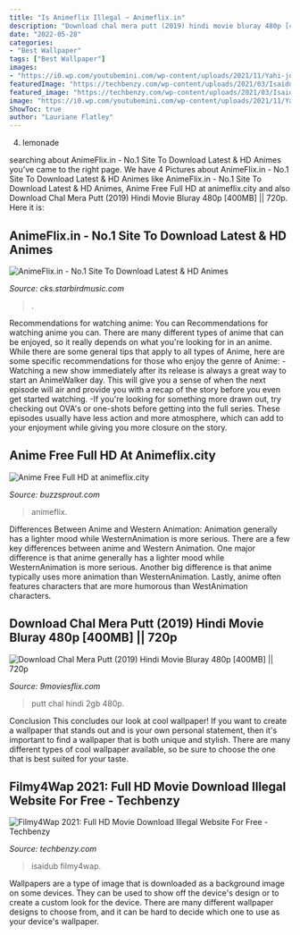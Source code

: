 ```yaml
---
title: "Is Animeflix Illegal ~ Animeflix.in"
description: "Download chal mera putt (2019) hindi movie bluray 480p [400mb] || 720p"
date: "2022-05-28"
categories:
- "Best Wallpaper"
tags: ["Best Wallpaper"]
images:
- "https://i0.wp.com/youtubemini.com/wp-content/uploads/2021/11/Yahi-josh-chaiye-mjhe-2021-11-30T125452.669-1.png"
featuredImage: "https://techbenzy.com/wp-content/uploads/2021/03/Isaidub-1-390x205.png"
featured_image: "https://techbenzy.com/wp-content/uploads/2021/03/Isaidub-1-390x205.png"
image: "https://i0.wp.com/youtubemini.com/wp-content/uploads/2021/11/Yahi-josh-chaiye-mjhe-2021-11-30T125452.669-1.png"
ShowToc: true
author: "Lauriane Flatley"
---
```



4. lemonade 

	

		
searching about AnimeFlix.in - No.1 Site To Download Latest &amp; HD Animes you've came to the right page. We have 4 Pictures about AnimeFlix.in - No.1 Site To Download Latest &amp; HD Animes like AnimeFlix.in - No.1 Site To Download Latest &amp; HD Animes, Anime Free Full HD at animeflix.city and also Download Chal Mera Putt (2019) Hindi Movie Bluray 480p [400MB] || 720p. Here it is:
		
    
## AnimeFlix.in - No.1 Site To Download Latest &amp; HD Animes

<img loading=lazy src="https://i0.wp.com/youtubemini.com/wp-content/uploads/2021/11/Yahi-josh-chaiye-mjhe-2021-11-30T125452.669-1.png" onerror="this.onerror=null;this.src='https://tse3.mm.bing.net/th?id=OIP.44eXYLltuFNFw_Sx4JRVuQHAD8&amp;pid=15.1';" alt="AnimeFlix.in - No.1 Site To Download Latest &amp; HD Animes">

_Source: cks.starbirdmusic.com_

>. 

	

Recommendations for watching anime: You can
Recommendations for watching anime you can. There are many different types of anime that can be enjoyed, so it really depends on what you're looking for in an anime. While there are some general tips that apply to all types of Anime, here are some specific recommendations for those who enjoy the genre of Anime: 
-Watching a new show immediately after its release is always a great way to start an AnimeWalker day. This will give you a sense of when the next episode will air and provide you with a recap of the story before you even get started watching. 
-If you're looking for something more drawn out, try checking out OVA's or one-shots before getting into the full series. These episodes usually have less action and more atmosphere, which can add to your enjoyment while giving you more closure on the story.

    
## Anime Free Full HD At Animeflix.city

<img loading=lazy src="https://www.buzzsprout.com/rails/active_storage/representations/eyJfcmFpbHMiOnsibWVzc2FnZSI6IkJBaHBCSi9EVWdJPSIsImV4cCI6bnVsbCwicHVyIjoiYmxvYl9pZCJ9fQ==--1352c1bd005dc832849968899c8fa654cc22f41f/eyJfcmFpbHMiOnsibWVzc2FnZSI6IkJBaDdCam9VWTI5dFltbHVaVjl2Y0hScGIyNXpld282QzNKbGMybDZaVWtpRFRJMU1IZ3lOVEJlQmpvR1JWUTZER2R5WVhacGRIbEpJZ3RqWlc1MFpYSUdPd2RVT2d0bGVIUmxiblJKSWd3eU5UQjRNalV3QmpzSFZEb01jWFZoYkdsMGVXbFZPZzlqYjJ4dmNuTndZV05sU1NJSmMxSkhRZ1k3QjFRPSIsImV4cCI6bnVsbCwicHVyIjoidmFyaWF0aW9uIn19--62c0dc9ae0106a9121f982eb952976ff55ebdee3/logo-1.jpg" onerror="this.onerror=null;this.src='https://tse1.mm.bing.net/th?id=OIP.bgPRfNqEvJH9U8iFZqXTyAAAAA&amp;pid=15.1';" alt="Anime Free Full HD at animeflix.city">

_Source: buzzsprout.com_

>animeflix. 

	

Differences Between Anime and Western Animation: Animation generally has a lighter mood while WesternAnimation is more serious.
There are a few key differences between anime and Western Animation. One major difference is that anime generally has a lighter mood while WesternAnimation is more serious. Another big difference is that anime typically uses more animation than WesternAnimation. Lastly, anime often features characters that are more humorous than WestAnimation characters.

    
## Download Chal Mera Putt (2019) Hindi Movie Bluray 480p [400MB] || 720p

<img loading=lazy src="https://i.imgur.com/Vh0m3Pw.jpg" onerror="this.onerror=null;this.src='https://tse4.mm.bing.net/th?id=OIP.2I7YmCY3hsq2kymYbVyVOgHaJU&amp;pid=15.1';" alt="Download Chal Mera Putt (2019) Hindi Movie Bluray 480p [400MB] || 720p">

_Source: 9moviesflix.com_

>putt chal hindi 2gb 480p. 

	

Conclusion
This concludes our look at cool wallpaper! If you want to create a wallpaper that stands out and is your own personal statement, then it's important to find a wallpaper that is both unique and stylish. There are many different types of cool wallpaper available, so be sure to choose the one that is best suited for your taste.

    
## Filmy4Wap 2021: Full HD Movie Download Illegal Website For Free - Techbenzy

<img loading=lazy src="https://techbenzy.com/wp-content/uploads/2021/03/Isaidub-1-390x205.png" onerror="this.onerror=null;this.src='https://tse2.mm.bing.net/th?id=OIP.EKETqDLzbFZQlllRZaNvNAAAAA&amp;pid=15.1';" alt="Filmy4Wap 2021: Full HD Movie Download Illegal Website For Free - Techbenzy">

_Source: techbenzy.com_

>isaidub filmy4wap. 

	

Wallpapers are a type of image that is downloaded as a background image on some devices. They can be used to show off the device's design or to create a custom look for the device. There are many different wallpaper designs to choose from, and it can be hard to decide which one to use as your device's wallpaper.

